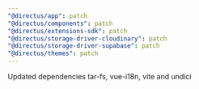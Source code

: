```yaml
---
"@directus/app": patch
"@directus/components": patch
"@directus/extensions-sdk": patch
"@directus/storage-driver-cloudinary": patch
"@directus/storage-driver-supabase": patch
"@directus/themes": patch
---
```


Updated dependencies tar-fs, vue-i18n, vite and undici
